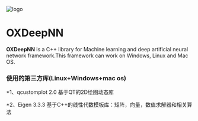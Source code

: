 ![logo](https://github.com/qqnzhyxxx/OXDeepNN/doc/logo.png)
# OXDeepNN
**OXDeepNN**  is a C++ library for Machine learning and deep artificial neural network framework.This framework can work on Windows, Linux and Mac OS. 
### 使用的第三方库(Linux+Windows+mac os) ###

*1、qcustomplot 2.0 基于QT的2D绘图动态库

*2、Eigen 3.3.3 基于C++的线性代数模板库：矩阵，向量，数值求解器和相关算法

